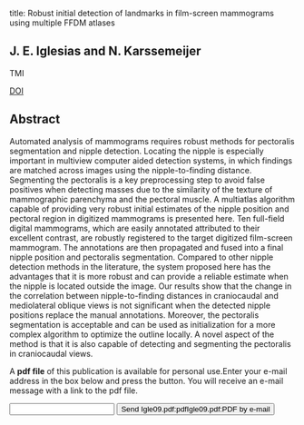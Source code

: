 title: Robust initial detection of landmarks in film-screen mammograms using multiple FFDM atlases

## J. E. Iglesias and N. Karssemeijer
TMI

<a href="https://doi.org/10.1109/TMI.2009.2025036">DOI</a>

## Abstract
Automated analysis of mammograms requires robust methods for pectoralis segmentation and nipple detection. Locating the nipple is especially important in multiview computer aided detection systems, in which findings are matched across images using the nipple-to-finding distance. Segmenting the pectoralis is a key preprocessing step to avoid false positives when detecting masses due to the similarity of the texture of mammographic parenchyma and the pectoral muscle. A multiatlas algorithm capable of providing very robust initial estimates of the nipple position and pectoral region in digitized mammograms is presented here. Ten full-field digital mammograms, which are easily annotated attributed to their excellent contrast, are robustly registered to the target digitized film-screen mammogram. The annotations are then propagated and fused into a final nipple position and pectoralis segmentation. Compared to other nipple detection methods in the literature, the system proposed here has the advantages that it is more robust and can provide a reliable estimate when the nipple is located outside the image. Our results show that the change in the correlation between nipple-to-finding distances in craniocaudal and mediolateral oblique views is not significant when the detected nipple positions replace the manual annotations. Moreover, the pectoralis segmentation is acceptable and can be used as initialization for a more complex algorithm to optimize the outline locally. A novel aspect of the method is that it is also capable of detecting and segmenting the pectoralis in craniocaudal views.

A <b>pdf file</b> of this publication is available for personal use.Enter your e-mail address in the box below and press the button. You will receive an e-mail message with a link to the pdf file.
<form action="sender.php">  <input type="text" name="email">  <input type="submit" value="Send Igle09.pdf:pdfIgle09.pdf:PDF by e-mail"></form>
